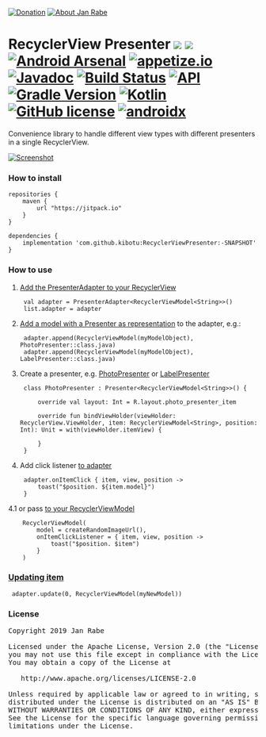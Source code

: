 [![Donation](https://img.shields.io/badge/buy%20me%20a%20coffee-brightgreen.svg)](https://www.paypal.me/janrabe/5) [![About Jan Rabe](https://img.shields.io/badge/about-me-green.svg)](https://about.me/janrabe)
# RecyclerView Presenter [![](https://jitpack.io/v/kibotu/RecyclerViewPresenter.svg)](https://jitpack.io/#kibotu/RecyclerViewPresenter) [![](https://jitpack.io/v/kibotu/RecyclerViewPresenter/month.svg)](https://jitpack.io/#kibotu/RecyclerViewPresenter) [![Android Arsenal](https://img.shields.io/badge/Android%20Arsenal-RecyclerViewPresenter-green.svg?style=true)](https://android-arsenal.com/details/1/3593) [![appetize.io](https://img.shields.io/badge/appetize.io-Live%20Demo-blue.svg)](https://appetize.io/app/twkuv0xydcy5h8whmkcmx81kur) [![Javadoc](https://img.shields.io/badge/javadoc-SNAPSHOT-green.svg)](https://jitpack.io/com/github/kibotu/RecyclerViewPresenter/master-SNAPSHOT/javadoc/index.html) [![Build Status](https://travis-ci.org/kibotu/RecyclerViewPresenter.svg)](https://travis-ci.org/kibotu/RecyclerViewPresenter)  [![API](https://img.shields.io/badge/API-15%2B-brightgreen.svg?style=flat)](https://android-arsenal.com/api?level=15) [![Gradle Version](https://img.shields.io/badge/gradle-5.3.1-green.svg)](https://docs.gradle.org/current/release-notes)  [![Kotlin](https://img.shields.io/badge/kotlin-1.3.30-green.svg)](https://kotlinlang.org/) [![GitHub license](https://img.shields.io/badge/license-Apache%202-blue.svg)](https://raw.githubusercontent.com/kibotu/RecyclerViewPresenter/master/LICENSE) [![androidx](https://img.shields.io/badge/androidx-brightgreen.svg)](https://developer.android.com/topic/libraries/support-library/refactor)

Convenience library to handle different view types with different presenters in a single RecyclerView. 

[![Screenshot](https://raw.githubusercontent.com/kibotu/RecyclerViewPresenter/master/screenshot.png)](https://raw.githubusercontent.com/kibotu/RecyclerViewPresenter/master/screenshot.png)
  
### How to install
	
	repositories {
	    maven {
	        url "https://jitpack.io"
	    }
	}
		
	dependencies {
        implementation 'com.github.kibotu:RecyclerViewPresenter:-SNAPSHOT'
    }
    
### How to use

1. [Add the PresenterAdapter to your RecyclerView](app/src/main/java/net/kibotu/android/recyclerviewpresenter/app/kotlin/PresenterActivity.kt#L22-L24)

        val adapter = PresenterAdapter<RecyclerViewModel<String>>()
        list.adapter = adapter
        
2. [Add a model with a Presenter as representation](app/src/main/java/net/kibotu/android/recyclerviewpresenter/app/kotlin/PresenterActivity.kt#L34-L37) to the adapter, e.g.:

        adapter.append(RecyclerViewModel(myModelObject), PhotoPresenter::class.java)
        adapter.append(RecyclerViewModel(myModelObject), LabelPresenter::class.java)
        
3. Create a presenter, e.g. [PhotoPresenter](app/src/main/java/net/kibotu/android/recyclerviewpresenter/app/kotlin/PhotoPresenter.kt#L14-L24) or [LabelPresenter](app/src/main/java/net/kibotu/android/recyclerviewpresenter/app/kotlin/LabelPresenter.kt#L12-L19)

        class PhotoPresenter : Presenter<RecyclerViewModel<String>>() {

            override val layout: Int = R.layout.photo_presenter_item

            override fun bindViewHolder(viewHolder: RecyclerView.ViewHolder, item: RecyclerViewModel<String>, position: Int): Unit = with(viewHolder.itemView) {

            }
        }
        
4. Add click listener [to adapter](app/src/main/java/net/kibotu/android/recyclerviewpresenter/app/kotlin/PresenterActivity.kt#L26-L28)

        adapter.onItemClick { item, view, position ->
            toast("$position. ${item.model}")
        }


4.1 or pass [to your RecyclerViewModel](app/src/main/java/net/kibotu/android/recyclerviewpresenter/app/kotlin/PresenterActivity.kt#L42-L44)

        RecyclerViewModel(
            model = createRandomImageUrl(),
            onItemClickListener = { item, view, position ->
                toast("$position. $item")
            }
        )

### [Updating item](app/src/main/java/net/kibotu/android/recyclerviewpresenter/app/kotlin/PresenterActivity.kt#L47)

     adapter.update(0, RecyclerViewModel(myNewModel))
       
### License
<pre>
Copyright 2019 Jan Rabe

Licensed under the Apache License, Version 2.0 (the "License");
you may not use this file except in compliance with the License.
You may obtain a copy of the License at

   http://www.apache.org/licenses/LICENSE-2.0

Unless required by applicable law or agreed to in writing, software
distributed under the License is distributed on an "AS IS" BASIS,
WITHOUT WARRANTIES OR CONDITIONS OF ANY KIND, either express or implied.
See the License for the specific language governing permissions and
limitations under the License.
</pre>